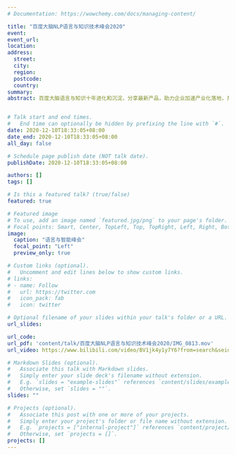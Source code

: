 ```yaml
---
# Documentation: https://wowchemy.com/docs/managing-content/

title: "百度大脑NLP语言与知识技术峰会2020"
event:
event_url:
location:
address:
  street:
  city:
  region:
  postcode:
  country:
summary:
abstract: 百度大脑语言与知识十年进化和沉淀，分享最新产品，助力企业加速产业化落地，共同推进技术进步、产业智能化发展


# Talk start and end times.
#   End time can optionally be hidden by prefixing the line with `#`.
date: 2020-12-10T18:33:05+08:00
date_end: 2020-12-10T18:33:05+08:00
all_day: false

# Schedule page publish date (NOT talk date).
publishDate: 2020-12-10T18:33:05+08:00

authors: []
tags: []

# Is this a featured talk? (true/false)
featured: true

# Featured image
# To use, add an image named `featured.jpg/png` to your page's folder.
# Focal points: Smart, Center, TopLeft, Top, TopRight, Left, Right, BottomLeft, Bottom, BottomRight.
image:
  caption: "语言与智能峰会"
  focal_point: "Left"
  preview_only: true

# Custom links (optional).
#   Uncomment and edit lines below to show custom links.
# links:
# - name: Follow
#   url: https://twitter.com
#   icon_pack: fab
#   icon: twitter

# Optional filename of your slides within your talk's folder or a URL.
url_slides:

url_code:
url_pdf: 'content/talk/百度大脑NLP语言与知识技术峰会2020/IMG_0813.mov'
url_video: https://www.bilibili.com/video/BV1jk4y1y7Y6?from=search&seid=17592121354154345012

# Markdown Slides (optional).
#   Associate this talk with Markdown slides.
#   Simply enter your slide deck's filename without extension.
#   E.g. `slides = "example-slides"` references `content/slides/example-slides.md`.
#   Otherwise, set `slides = ""`.
slides: ""

# Projects (optional).
#   Associate this post with one or more of your projects.
#   Simply enter your project's folder or file name without extension.
#   E.g. `projects = ["internal-project"]` references `content/project/deep-learning/index.md`.
#   Otherwise, set `projects = []`.
projects: []
---
```

